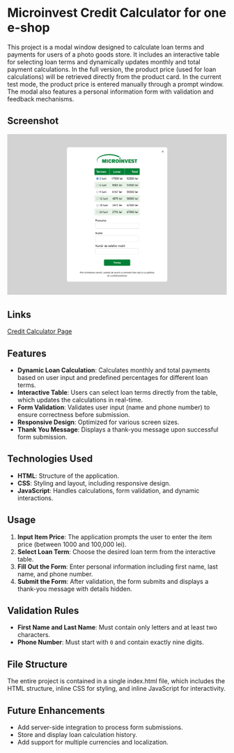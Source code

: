 # Microinvest Credit Calculator for one e-shop

This project is a modal window designed to calculate loan terms and payments for users of a photo goods store.
It includes an interactive table for selecting loan terms and dynamically updates monthly and total payment calculations.
In the full version, the product price (used for loan calculations) will be retrieved directly from the product card. 
In the current test mode, the product price is entered manually through a prompt window.
The modal also features a personal information form with validation and feedback mechanisms.

## Screenshot
![](./screenshot.png)

## Links
[Credit Calculator Page](https://axinitm.github.io/Max-Credit/)

## Features
- **Dynamic Loan Calculation**: Calculates monthly and total payments based on user input and predefined percentages for different loan terms.
- **Interactive Table**: Users can select loan terms directly from the table, which updates the calculations in real-time.
- **Form Validation**: Validates user input (name and phone number) to ensure correctness before submission.
- **Responsive Design**: Optimized for various screen sizes.
- **Thank You Message**: Displays a thank-you message upon successful form submission.

## Technologies Used
- **HTML**: Structure of the application.
- **CSS**: Styling and layout, including responsive design.
- **JavaScript**: Handles calculations, form validation, and dynamic interactions.

## Usage
1. **Input Item Price**: The application prompts the user to enter the item price (between 1000 and 100,000 lei).
2. **Select Loan Term**: Choose the desired loan term from the interactive table.
3. **Fill Out the Form**: Enter personal information including first name, last name, and phone number.
4. **Submit the Form**: After validation, the form submits and displays a thank-you message with details hidden.

## Validation Rules
- **First Name and Last Name**: Must contain only letters and at least two characters.
- **Phone Number**: Must start with `0` and contain exactly nine digits.

## File Structure
The entire project is contained in a single index.html file, which includes the HTML structure, inline CSS for styling, and inline JavaScript for interactivity.

## Future Enhancements
- Add server-side integration to process form submissions.
- Store and display loan calculation history.
- Add support for multiple currencies and localization.


